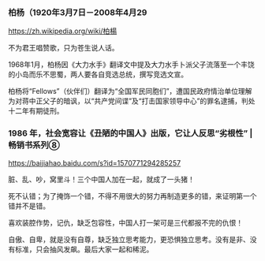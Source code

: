 ### 柏杨（1920年3月7日－2008年4月29
https://zh.wikipedia.org/wiki/柏楊

不为君王唱赞歌，只为苍生说人话。

1968年1月，柏杨因《大力水手》翻译文中提及大力水手卜派父子流落至一个丰饶的小岛而乐不思蜀，两人要各自竞选总统，撰写竞选文宣。

柏杨将“Fellows”（伙伴们）翻译为“全国军民同胞们”，遭国民政府情治单位理解为对蒋中正父子的暗讽，以“共产党间谍”及“打击国家领导中心”的罪名逮捕，判处十二年有期徒刑。

### 1986 年，社会宽容让《丑陋的中国人》出版，它让人反思“劣根性” | 畅销书系列⑧
https://baijiahao.baidu.com/s?id=1570771294285257

脏、乱、吵，窝里斗！三个中国人加在一起，就成了一头猪！

死不认错；为了掩饰一个错，不得不用很大的努力再制造更多的错，来证明第一个错并不是错。

喜欢装腔作势，记仇，缺乏包容性，中国人打一架可是三代都报不完的仇恨！

自傲、自卑，就是没有自尊，缺乏独立思考能力，更恐惧独立思考。没有是非、没有标准，只会抽风发飙。最后大家一起和稀泥。
